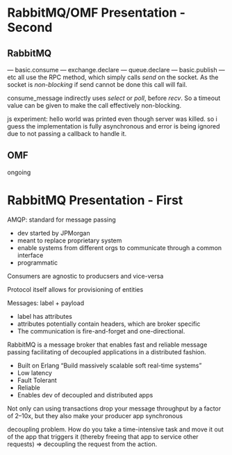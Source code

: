 RabbitMQ/OMF Presentation - Second
==================================

RabbitMQ
--------
— basic.consume
— exchange.declare
— queue.declare
— basic.publish
—  etc
all use the RPC method, which simply calls *send* on the socket. As the socket is *non-blocking* if send cannot be done this call will fail.

consume_message indirectly uses *select* or *poll*, before *recv*. So a timeout value can be given to make the call effectively non-blocking.

js experiment: hello world was printed even though server was killed. so i guess the implementation is fully asynchronous and error is being ignored due to not passing a callback to handle it.

OMF
---
ongoing

RabbitMQ Presentation - First
=============================

AMQP: standard for message passing
- dev started by JPMorgan
- meant to replace proprietary system
- enable systems from different orgs to communicate through a common interface
- programmatic

Consumers are agnostic to producsers and vice-versa

Protocol itself allows for provisioning of entities

Messages: label + payload
- label has attributes
- attributes potentially contain headers, which are broker specific
-  The communication is fire-and-forget and one-directional.

RabbitMQ is a message broker that enables fast and reliable message passing facilitating of decoupled applications in a distributed fashion.

- Built on Erlang “Build massively scalable soft real-time systems”
- Low latency
- Fault Tolerant
- Reliable
- Enables dev of decoupled and distributed apps

 Not only can
using transactions drop your message throughput by a factor of 2–10x, but they also
make your producer app synchronous

 decoupling problem. How do you take a time-intensive
task and move it out of the app that triggers it (thereby freeing that app to service
other requests) =>  decoupling the request from
the action.

